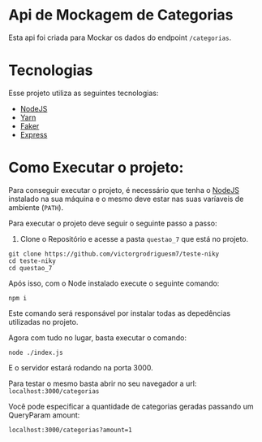 # Api de Mockagem de Categorias

Esta api foi criada para Mockar os dados do endpoint `/categorias`.

# Tecnologias

Esse projeto utiliza as seguintes tecnologias:

- [NodeJS](https://nodejs.org/)
- [Yarn](https://yarnpkg.com/)
- [Faker](https://fakerjs.dev/)
- [Express](https://expressjs.com/pt-br/)

# Como Executar o projeto:

Para conseguir executar o projeto, é necessário que tenha o [NodeJS](https://nodejs.org/) instalado na sua máquina e o mesmo deve estar nas suas varíaveis de ambiente (`PATH`).

Para executar o projeto deve seguir o seguinte passo a passo:

1. Clone o Repositório e acesse a pasta `questao_7` que está no projeto.

```batch
git clone https://github.com/victorgrodriguesm7/teste-niky
cd teste-niky
cd questao_7
```

Após isso, com o Node instalado execute o seguinte comando:

```batch
npm i
```

Este comando será responsável por instalar todas as depedências utilizadas no projeto.

Agora com tudo no lugar, basta executar o comando:

```
node ./index.js
```

E o servidor estará rodando na porta 3000.

Para testar o mesmo basta abrir no seu navegador a url: `localhost:3000/categorias`

Você pode especificar a quantidade de categorias geradas passando um QueryParam amount:

`localhost:3000/categorias?amount=1`